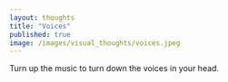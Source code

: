 ```yaml
---
layout: thoughts
title: "Voices"
published: true
image: /images/visual_thoughts/voices.jpeg
---
```


Turn up the music to turn down the voices in your head.